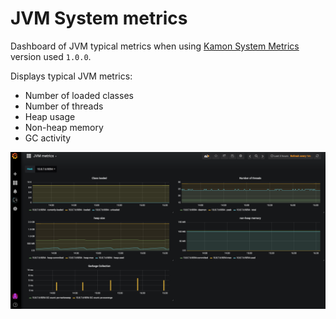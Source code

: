 # JVM System metrics
Dashboard of JVM typical metrics when using [Kamon System Metrics](https://github.com/kamon-io/kamon-system-metrics) version used `1.0.0`.

Displays typical JVM metrics:
- Number of loaded classes
- Number of threads
- Heap usage
- Non-heap memory
- GC activity 

![JVM metrics](./Grafana_-_JVM_metrics.png)

